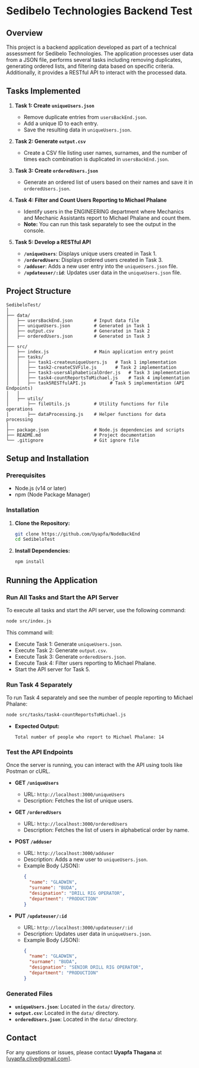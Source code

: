 
# **Sedibelo Technologies Backend Test**

## **Overview**

This project is a backend application developed as part of a technical assessment for Sedibelo Technologies. The application processes user data from a JSON file, performs several tasks including removing duplicates, generating ordered lists, and filtering data based on specific criteria. Additionally, it provides a RESTful API to interact with the processed data.

## **Tasks Implemented**

1. **Task 1: Create `uniqueUsers.json`**
   - Remove duplicate entries from `usersBackEnd.json`.
   - Add a unique ID to each entry.
   - Save the resulting data in `uniqueUsers.json`.

2. **Task 2: Generate `output.csv`**
   - Create a CSV file listing user names, surnames, and the number of times each combination is duplicated in `usersBackEnd.json`.

3. **Task 3: Create `orderedUsers.json`**
   - Generate an ordered list of users based on their names and save it in `orderedUsers.json`.

4. **Task 4: Filter and Count Users Reporting to Michael Phalane**
   - Identify users in the ENGINEERING department where Mechanics and Mechanic Assistants report to Michael Phalane and count them.
   - **Note:** You can run this task separately to see the output in the console.

5. **Task 5: Develop a RESTful API**
   - **`/uniqueUsers`**: Displays unique users created in Task 1.
   - **`/orderedUsers`**: Displays ordered users created in Task 3.
   - **`/adduser`**: Adds a new user entry into the `uniqueUsers.json` file.
   - **`/updateuser/:id`**: Updates user data in the `uniqueUsers.json` file.

## **Project Structure**

```plaintext
SedibeloTest/
│
├── data/
│   ├── usersBackEnd.json        # Input data file
│   ├── uniqueUsers.json         # Generated in Task 1
│   ├── output.csv               # Generated in Task 2
│   ├── orderedUsers.json        # Generated in Task 3
│
├── src/
│   ├── index.js                 # Main application entry point
│   ├── tasks/
│   │   ├── task1-createuniqueUsers.js   # Task 1 implementation
│   │   ├── task2-createCSVFile.js       # Task 2 implementation
│   │   ├── task3-usersAlphabeticalOrder.js   # Task 3 implementation
│   │   ├── task4-countReportsToMichael.js    # Task 4 implementation
│   │   ├── task5RESTfulAPI.js         # Task 5 implementation (API Endpoints)
│   │
│   ├── utils/
│       ├── fileUtils.js         # Utility functions for file operations
│       ├── dataProcessing.js    # Helper functions for data processing
│
├── package.json                 # Node.js dependencies and scripts
├── README.md                    # Project documentation
└── .gitignore                   # Git ignore file
```

## **Setup and Installation**

### **Prerequisites**

- Node.js (v14 or later)
- npm (Node Package Manager)

### **Installation**

1. **Clone the Repository:**
   ```bash
   git clone https://github.com/Uyapfa/NodeBackEnd
   cd SedibeloTest
   ```

2. **Install Dependencies:**
   ```bash
   npm install
   ```

## **Running the Application**

### **Run All Tasks and Start the API Server**

To execute all tasks and start the API server, use the following command:

```bash
node src/index.js
```

This command will:
- Execute Task 1: Generate `uniqueUsers.json`.
- Execute Task 2: Generate `output.csv`.
- Execute Task 3: Generate `orderedUsers.json`.
- Execute Task 4: Filter users reporting to Michael Phalane.
- Start the API server for Task 5.

### **Run Task 4 Separately**

To run Task 4 separately and see the number of people reporting to Michael Phalane:

```bash
node src/tasks/task4-countReportsToMichael.js
```

- **Expected Output:**
  ```
  Total number of people who report to Michael Phalane: 14
  ```

### **Test the API Endpoints**

Once the server is running, you can interact with the API using tools like Postman or cURL.

- **GET `/uniqueUsers`**
  - URL: `http://localhost:3000/uniqueUsers`
  - Description: Fetches the list of unique users.

- **GET `/orderedUsers`**
  - URL: `http://localhost:3000/orderedUsers`
  - Description: Fetches the list of users in alphabetical order by name.

- **POST `/adduser`**
  - URL: `http://localhost:3000/adduser`
  - Description: Adds a new user to `uniqueUsers.json`.
  - Example Body (JSON):
    ```json
    {
      "name": "GLADWIN",
      "surname": "BUDA",
      "designation": "DRILL RIG OPERATOR",
      "department": "PRODUCTION"
    }
    ```

- **PUT `/updateuser/:id`**
  - URL: `http://localhost:3000/updateuser/:id`
  - Description: Updates user data in `uniqueUsers.json`.
  - Example Body (JSON):
    ```json
    {
      "name": "GLADWIN",
      "surname": "BUDA",
      "designation": "SENIOR DRILL RIG OPERATOR",
      "department": "PRODUCTION"
    }
    ```

### **Generated Files**

- **`uniqueUsers.json`**: Located in the `data/` directory.
- **`output.csv`**: Located in the `data/` directory.
- **`orderedUsers.json`**: Located in the `data/` directory.

## **Contact**

For any questions or issues, please contact **Uyapfa Thagana** at [uyapfa.clive@gmail.com].
